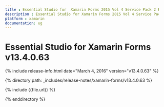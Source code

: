 ```yaml
---
title : Essential Studio for  Xamarin Forms 2015 Vol 4 Service Pack 2 Release Notes
description : Essential Studio for Xamarin Forms 2015 Vol 4 Service Pack 2 Release Notes
platform : xamarin
documentation: ug
---
```


# Essential Studio for  Xamarin Forms v13.4.0.63

{% include release-info.html date="March 4, 2016" version="v13.4.0.63" %} 

{% directory path: _includes/release-notes/xamarin-forms/v13.4.0.63 %}

{% include {{file.url}} %}

{% enddirectory %}
